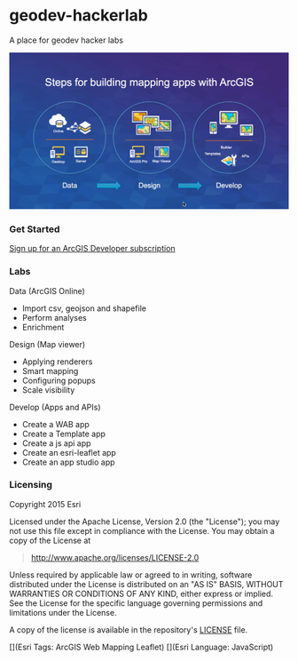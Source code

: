 # geodev-hackerlab
A place for geodev hacker labs

![Steps](./images/mapappsteps.png)

### Get Started

[Sign up for an ArcGIS Developer subscription](https://developers.arcgis.com/en/sign-up/)

### Labs

Data (ArcGIS Online)
* Import csv, geojson and shapefile
* Perform analyses
* Enrichment 

Design (Map viewer)
* Applying renderers
* Smart mapping
* Configuring popups
* Scale visibility

Develop (Apps and APIs)
* Create a WAB app
* Create a Template app
* Create a js api app
* Create an esri-leaflet app
* Create an app studio app

### Licensing
Copyright 2015 Esri

Licensed under the Apache License, Version 2.0 (the "License");
you may not use this file except in compliance with the License.
You may obtain a copy of the License at

> http://www.apache.org/licenses/LICENSE-2.0

Unless required by applicable law or agreed to in writing, software
distributed under the License is distributed on an "AS IS" BASIS,
WITHOUT WARRANTIES OR CONDITIONS OF ANY KIND, either express or implied.
See the License for the specific language governing permissions and
limitations under the License.

A copy of the license is available in the repository's [LICENSE](./license.txt) file.

[](Esri Tags: ArcGIS Web Mapping Leaflet)
[](Esri Language: JavaScript)